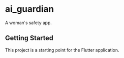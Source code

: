 # ai_guardian

A woman's safety app.

## Getting Started

This project is a starting point for the Flutter application.
